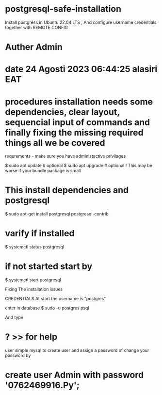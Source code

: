 # postgresql-safe-installation
Install postgress in Ubuntu 22.04 LTS , And configure username credentials together with REMOTE CONFIG
# Auther Admin
# date 24 Agosti 2023 06:44:25 alasiri EAT
# procedures installation needs some dependencies, clear layout, sequencial input of commands and finally fixing the missing required things all we be covered
requrements - make sure you have administactive privilages

$ sudo apt update # optional
$ sudo apt upgrade # optional ! This may be worse if your bundle package is small

# This install dependencies and postgresql

$ sudo apt-get install postgresql postgresql-contrib 

# varify if installed
$ systemctl status postgresql

# if not started start by 
$ systemctl start postgresql

Fixing The installation issues

CREDENTIALS
At start the username is "postgres"

enter in database 
$ sudo -u postgres psql

And type 
# \?   >> for help

user simple mysql to create user and assign a password of change your password by 

# create user Admin with password '0762469916.Py';
# 
